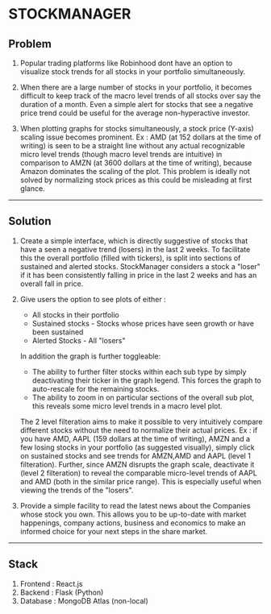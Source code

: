 # **STOCKMANAGER**

## Problem

1. Popular trading platforms like Robinhood dont have an option to visualize stock trends for all stocks in your portfolio simultaneously.

2. When there are a large number of stocks in your portfolio, it becomes difficult to keep track of the macro level trends of all stocks over say the duration of a month. Even a simple alert for stocks that see a negative price trend could be useful for the average non-hyperactive investor.

3. When plotting graphs for stocks simultaneously, a stock price (Y-axis) scaling issue becomes prominent. Ex : AMD (at 152 dollars at the time of writing) is seen to be a straight line without any actual recognizable micro level trends (though macro level trends are intuitive) in comparison to AMZN (at 3600 dollars at the time of writing), because Amazon dominates the scaling of the plot. This problem is ideally not solved by normalizing stock prices as this could be misleading at first glance.

---

## Solution

1. Create a simple interface, which is directly suggestive of stocks that have a seen a negative trend (losers) in the last 2 weeks. To facilitate this the overall portfolio (filled with tickers), is split into sections of sustained and alerted stocks. StockManager considers a stock a "loser" if it has been consistently falling in price in the last 2 weeks and has an overall fall in price.

2. Give users the option to see plots of either :

   - All stocks in their portfolio
   - Sustained stocks - Stocks whose prices have seen growth or have been sustained
   - Alerted Stocks - All "losers"

   In addition the graph is further toggleable:

   - The ability to further filter stocks within each sub type by simply deactivating their ticker in the graph legend. This forces the graph to auto-rescale for the remaining stocks.
   - The ability to zoom in on particular sections of the overall sub plot, this reveals some micro level trends in a macro level plot.

   The 2 level filteration aims to make it possible to very intuitively compare different stocks without the need to normalize their actual prices. Ex : if you have AMD, AAPL (159 dollars at the time of writing), AMZN and a few losing stocks in your portfolio (as suggested visually), simply click on sustained stocks and see trends for AMZN,AMD and AAPL (level 1 filteration). Further, since AMZN disrupts the graph scale, deactivate it (level 2 filteration) to reveal the comparable micro-level trends of AAPL and AMD (both in the similar price range). This is especially useful when viewing the trends of the "losers".

3. Provide a simple facility to read the latest news about the Companies whose stock you own. This allows you to be up-to-date with market happenings, company actions, business and economics to make an informed choice for your next steps in the share market.

---

## Stack

1. Frontend : React.js
2. Backend : Flask (Python)
3. Database : MongoDB Atlas (non-local)
